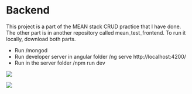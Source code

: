 # Backend

This project is a part of the MEAN stack CRUD practice that I have done. The other part is in another repository called mean_test_frontend.
To run it locally, download both parts. 
- Run      /mongod
- Run developer server in angular folder      /ng serve   http://localhost:4200/
- Run in the server folder      /npm run dev

![](pantallazo1.jpg)

![](pantallazo2.jpg)
